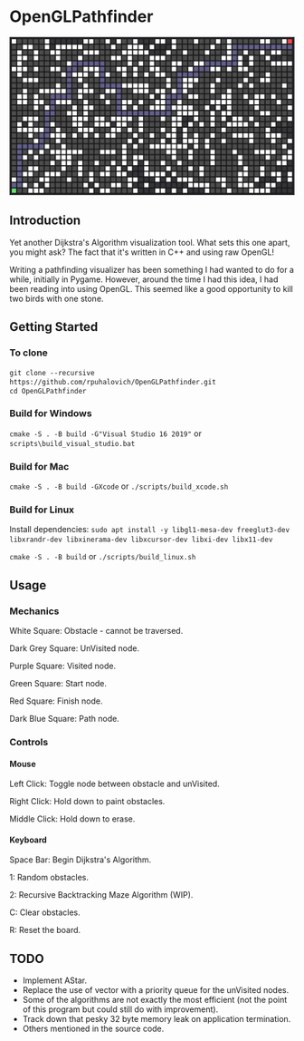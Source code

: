 # OpenGLPathfinder

![](res/demoImage.png)

## Introduction

Yet another Dijkstra's Algorithm visualization tool. What sets this one apart, you might ask? The fact that it's written in C++ and using raw OpenGL!

Writing a pathfinding visualizer has been something I had wanted to do for a while, initially in Pygame. However, around the time I had this idea, I had been reading into using OpenGL. This seemed like a good opportunity to kill two birds with one stone.

## Getting Started

### To clone

```
git clone --recursive https://github.com/rpuhalovich/OpenGLPathfinder.git
cd OpenGLPathfinder
```

### Build for Windows

```cmake -S . -B build -G"Visual Studio 16 2019"``` or ```scripts\build_visual_studio.bat```

### Build for Mac

```cmake -S . -B build -GXcode``` or ```./scripts/build_xcode.sh```

### Build for Linux

Install dependencies: ```sudo apt install -y libgl1-mesa-dev freeglut3-dev libxrandr-dev libxinerama-dev libxcursor-dev libxi-dev libx11-dev```

```cmake -S . -B build``` or ```./scripts/build_linux.sh```

## Usage

### Mechanics

White Square: Obstacle - cannot be traversed.

Dark Grey Square: UnVisited node.

Purple Square: Visited node.

Green Square: Start node.

Red Square: Finish node.

Dark Blue Square: Path node.

### Controls
#### Mouse
Left Click: Toggle node between obstacle and unVisited.

Right Click: Hold down to paint obstacles.

Middle Click: Hold down to erase.

#### Keyboard
Space Bar: Begin Dijkstra's Algorithm.

1: Random obstacles.

2: Recursive Backtracking Maze Algorithm (WIP).

C: Clear obstacles.

R: Reset the board.

## TODO

- Implement AStar.
- Replace the use of vector with a priority queue for the unVisited nodes.
- Some of the algorithms are not exactly the most efficient (not the point of this program but could still do with improvement). 
- Track down that pesky 32 byte memory leak on application termination.
- Others mentioned in the source code.
